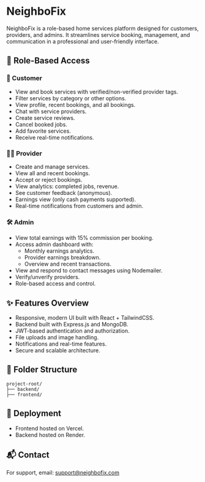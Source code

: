 # NeighboFix

NeighboFix is a role-based home services platform designed for customers, providers, and admins. It streamlines service booking, management, and communication in a professional and user-friendly interface.

## 🔐 Role-Based Access

### 👤 Customer
- View and book services with verified/non-verified provider tags.
- Filter services by category or other options.
- View profile, recent bookings, and all bookings.
- Chat with service providers.
- Create service reviews.
- Cancel booked jobs.
- Add favorite services.
- Receive real-time notifications.

### 🧑‍🔧 Provider
- Create and manage services.
- View all and recent bookings.
- Accept or reject bookings.
- View analytics: completed jobs, revenue.
- See customer feedback (anonymous).
- Earnings view (only cash payments supported).
- Real-time notifications from customers and admin.

### 🛠 Admin
- View total earnings with 15% commission per booking.
- Access admin dashboard with:
  - Monthly earnings analytics.
  - Provider earnings breakdown.
  - Overview and recent transactions.
- View and respond to contact messages using Nodemailer.
- Verify/unverify providers.
- Role-based access and control.

## ✨ Features Overview
- Responsive, modern UI built with React + TailwindCSS.
- Backend built with Express.js and MongoDB.
- JWT-based authentication and authorization.
- File uploads and image handling.
- Notifications and real-time features.
- Secure and scalable architecture.

## 📂 Folder Structure
```
project-root/
├── backend/
├── frontend/
```

## 🚀 Deployment
- Frontend hosted on Vercel.
- Backend hosted on Render.

## 📬 Contact
For support, email: support@neighbofix.com
